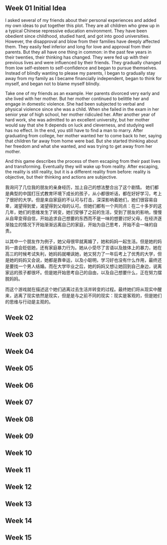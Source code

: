 ## Week 01 Initial Idea

I asked several of my friends about their personal experiences and added my own ideas to put together this plot.
They are all children who grew up in a typical Chinese repressive education environment. They have been obedient since childhood, studied hard, and got into good universities. However, the disapproval and blow from their families have deeply affected them. They easily feel inferior and long for love and approval from their parents. But they all have one thing in common: in the past few years in their twenties, their thinking has changed. They were fed up with their previous lives and were influenced by their friends. They gradually changed from low self-esteem to self-confidence and began to pursue themselves. Instead of blindly wanting to please my parents, I began to gradually stay away from my family as I became financially independent, began to think for myself, and began not to blame myself blindly.

Take one of my friends as an example. Her parents divorced very early and she lived with her mother. But her mother continued to belittle her and engage in domestic violence. She had been subjected to verbal and physical violence since she was a child. When she failed in the exam in her senior year of high school, her mother ridiculed her. After another year of hard work, she was admitted to an excellent university, but her mother would say that she It depends on luck and cleverness, and studying well has no effect. In the end, you still have to find a man to marry. After graduating from college, her mother wanted her to come back to her, saying that children far away from home were bad. But she started thinking about her freedom and what she wanted, and was trying to get away from her mother.

And this game describes the process of them escaping from their past lives and transforming. Eventually they will wake up from reality. After escaping, the reality is still reality, but it is a different reality from before: reality is objective, but their thinking and actions are subjective.


我询问了几位我的朋友的亲身经历，加上自己的想法整合出了这个剧情。
她们都是典型的中国打压式教育环境下成长的孩子，从小都很听话，都在好好学习，考上了很好的大学。但是来自家庭的不认可与打击，深深影响着她们，她们很容易自卑，渴望得到爱，渴望得到父母的认可。但她们都有一个共同点：在二十多岁的这几年，她们的思维发生了转变，她们受够了之前的生活，受到了朋友的影响，慢慢从自卑变得自信，开始追求自己想要的东西而不是一味的想要讨好父母，在经济逐渐独立的情况下开始渐渐远离自己的家庭，开始为自己思考，开始不会一味的自责。

以其中一个朋友作为例子，她父母很早就离婚了，她和妈妈一起生活。但是她的妈妈一直会贬低她，还有家庭暴力行为。她从小受尽了言语以及肢体上的暴力，她在高三的时候考试失利，她妈妈就嘲讽她，她又努力了一年后考上了优秀的大学，但是她的妈妈又会说，她都是靠幸运，以及小聪明，学习好也没有什么作用，最终还是要找一个男人结婚。而在大学毕业之后，她的妈妈又想让她回到自己身边，说离家远的孩子都很坏。但是她开始思考自己的自由，以及自己想要什么，正在努力摆脱妈妈。

而这个游戏就在描述这个她们逃离过去生活并转变的过程。最终她们将从现实中醒来，逃离了现实依然是现实，但是是与之前不同的现实：现实是客观的，但是她们的思维与行动是主观的。

## Week 02
## Week 03
## Week 04
## Week 05
## Week 06
## Week 07
## Week 08
## Week 09
## Week 10
## Week 11
## Week 12
## Week 13
## Week 14
## Week 15


